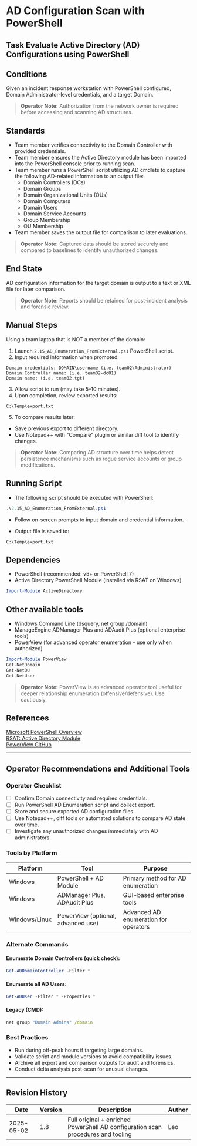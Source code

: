 # AD Configuration Scan with PowerShell

## Task Evaluate Active Directory (AD) Configurations using PowerShell

## Conditions

Given an incident response workstation with PowerShell configured, Domain Administrator-level credentials, and a target Domain.

> **Operator Note:** Authorization from the network owner is required before accessing and scanning AD structures.

## Standards

* Team member verifies connectivity to the Domain Controller with provided credentials.  
* Team member ensures the Active Directory module has been imported into the PowerShell console prior to running scan.  
* Team member runs a PowerShell script utilizing AD cmdlets to capture the following AD-related information to an output file:
    * Domain Controllers (DCs)
    * Domain Groups
    * Domain Organizational Units (OUs)
    * Domain Computers
    * Domain Users
    * Domain Service Accounts
    * Group Membership
    * OU Membership
* Team member saves the output file for comparison to later evaluations.

> **Operator Note:** Captured data should be stored securely and compared to baselines to identify unauthorized changes.

## End State

AD configuration information for the target domain is output to a text or XML file for later comparison.

> **Operator Note:** Reports should be retained for post-incident analysis and forensic review.

## Manual Steps

Using a team laptop that is NOT a member of the domain:

1. Launch `2.15_AD_Enumeration_FromExternal.ps1` PowerShell script.  
2. Input required information when prompted:

```
Domain credentials: DOMAIN\username (i.e. team02\Administrator)
Domain Controller name: (i.e. team02-dc01)
Domain name: (i.e. team02.tgt)
```

3. Allow script to run (may take 5–10 minutes).
4. Upon completion, review exported results:

```plaintext
C:\Temp\export.txt
```

5. To compare results later:

- Save previous export to different directory.
- Use Notepad++ with "Compare" plugin or similar diff tool to identify changes.

> **Operator Note:** Comparing AD structure over time helps detect persistence mechanisms such as rogue service accounts or group modifications.

## Running Script

* The following script should be executed with PowerShell:

```powershell
.\2.15_AD_Enumeration_FromExternal.ps1
```

* Follow on-screen prompts to input domain and credential information.

* Output file is saved to:

```plaintext
C:\Temp\export.txt
```

## Dependencies

* PowerShell (recommended: v5+ or PowerShell 7)
* Active Directory PowerShell Module (installed via RSAT on Windows)

```powershell
Import-Module ActiveDirectory
```

## Other available tools

* Windows Command Line (dsquery, net group /domain)
* ManageEngine ADManager Plus and ADAudit Plus (optional enterprise tools)
* PowerView (for advanced operator enumeration - use only when authorized)

```powershell
Import-Module PowerView
Get-NetDomain
Get-NetOU
Get-NetUser
```

> **Operator Note:** PowerView is an advanced operator tool useful for deeper relationship enumeration (offensive/defensive). Use cautiously.

## References

[Microsoft PowerShell Overview](https://docs.microsoft.com/en-us/powershell/scripting/overview?view=powershell-7)  
[RSAT: Active Directory Module](https://learn.microsoft.com/en-us/powershell/active-directory/install/overview)  
[PowerView GitHub](https://github.com/PowerShellMafia/PowerSploit/tree/master/Recon)

---

## Operator Recommendations and Additional Tools

### Operator Checklist

- [ ] Confirm Domain connectivity and required credentials.
- [ ] Run PowerShell AD Enumeration script and collect export.
- [ ] Store and secure exported AD configuration files.
- [ ] Use Notepad++, diff tools or automated solutions to compare AD state over time.
- [ ] Investigate any unauthorized changes immediately with AD administrators.

### Tools by Platform

| Platform | Tool | Purpose |
|----------|------|---------|
| Windows | PowerShell + AD Module | Primary method for AD enumeration |
| Windows | ADManager Plus, ADAudit Plus | GUI-based enterprise tools |
| Windows/Linux | PowerView (optional, advanced use) | Advanced AD enumeration for operators |

### Alternate Commands

#### Enumerate Domain Controllers (quick check):

```powershell
Get-ADDomainController -Filter *
```

#### Enumerate all AD Users:

```powershell
Get-ADUser -Filter * -Properties *
```

#### Legacy (CMD):

```cmd
net group "Domain Admins" /domain
```

### Best Practices

- Run during off-peak hours if targeting large domains.
- Validate script and module versions to avoid compatibility issues.
- Archive all export and comparison outputs for audit and forensics.
- Conduct delta analysis post-scan for unusual changes.

---

## Revision History

| Date | Version | Description | Author |
|------|---------|-------------|--------|
| 2025-05-02 | 1.8 | Full original + enriched PowerShell AD configuration scan procedures and tooling | Leo |
